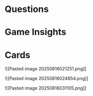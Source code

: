 # Questions

# Game Insights

# Cards
![[Pasted image 20250816021251.png]]

![[Pasted image 20250816024854.png]]

![[Pasted image 20250816031105.png]]

